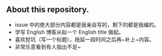 ## About this repository.

* issue 中的绝大部分内容都是我亲自写的，剩下的都是我编的。
* 学写 English 博客从拟一个 English title 做起。
* 喜欢挖坑（写一个标题），拖延一段时间之后再~补上~内容。
* 非常乐意看到有人指出不足~
